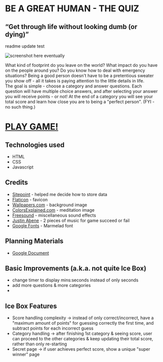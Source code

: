 # BE A GREAT HUMAN - THE QUIZ
## “Get through life without looking dumb (or dying)”

readme update test

![screenshot here eventually](https://dietmartemps.com/media_library/image/28928_1374416277166.jpg)

What kind of footprint do you leave on the world? What impact do you have on the people around you? Do you know how to deal with emergency situations? Being a good person doesn't have to be a pretentious sweater you show off - all it takes is paying attention to the little details in life.<br>
The goal is simple - choose a category and answer questions. Each question will have multiple choice answers, and after selecting your answer you will receive points - or not! At the end of a category you will see your total score and learn how close you are to being a "perfect person". (FYI - no such thing.)

# [PLAY GAME!](https://quiz-beagreathuman.netlify.app/)


## Technologies used 

- HTML
- CSS
- Javascript

## Credits

- [Sitepoint](https://www.sitepoint.com/simple-javascript-quiz/) - helped me decide how to store data
- [Flaticon](https://www.flaticon.com/) - favicon
- [Wallpapers.com](https://wallpapers.com/background/abstract-and-artistic-tile-background-idgwxxk9z0oyx967.html) - background image
- [ColorsExplained.com](https://www.colorsexplained.com/) - meditation image
- [Freesound](https://freesound.org/) - miscellaneous sound effects
- [Justin Abene](https://github.com/jmca) - 2 pieces of music for game succeed or fail
- [Google Fonts](https://fonts.google.com/specimen/Marmelad) - Marmelad font

## Planning Materials
- [Google Document](https://docs.google.com/document/d/113u75inesnjXXG_PjuJ-9mHIlA8qXYocUYC1vlsqJ4E/edit?usp=drive_link)

## Basic Improvements (a.k.a. not quite Ice Box)

- change timer to display mins:seconds instead of only seconds
- add more questions & more categories
- 

## Ice Box Features

- Score handling complexity -> instead of only correct/incorrect, have a "maximum amount of points" for guessing correctly the first time, and subtract points for each incorrect guess
- Category handling -> after finishing 1st category & seeing score, user can proceed to the other categories & keep updating their total score, rather than only re-starting
- Secret page -> if user achieves perfect score, show a unique "super winner" page